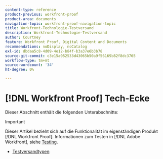 ```yaml
---
content-type: reference
product-previous: workfront-proof
product-area: documents
navigation-topic: workfront-proof-navigation-topic
title: Workfront-Technologie-Testversand
description: Workfront-Technologie-Testversand
author: Courtney
feature: Workfront Proof, Digital Content and Documents
recommendations: noDisplay, noCatalog
exl-id: dbdaa5c8-4d09-4e12-b84f-b3a37e6b3b78
source-git-commit: c3e15a052533d43065b50a9f56169b82f8dc3765
workflow-type: tm+mt
source-wordcount: '34'
ht-degree: 0%

---
```


# [!DNL Workfront Proof] Tech-Ecke

Dieser Abschnitt enthält die folgenden Unterabschnitte:

>[!IMPORTANT]
>
>Dieser Artikel bezieht sich auf die Funktionalität im eigenständigen Produkt [!DNL Workfront Proof]. Informationen zum Testen in [!DNL Adobe Workfront], siehe [Testing](../../review-and-approve-work/proofing/proofing.md).

* [Testversandtypen](../../workfront-proof/wp-tech-corner/proof-types/proof-types.md)
